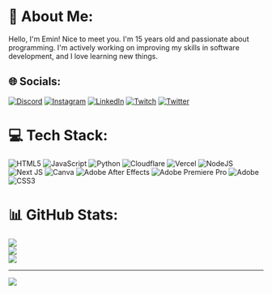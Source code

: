 # 💫 About Me:
Hello, I'm Emin! Nice to meet you. I'm 15 years old and passionate about programming. I'm actively working on improving my skills in software development, and I love learning new things.


## 🌐 Socials:
[![Discord](https://img.shields.io/badge/Discord-%237289DA.svg?logo=discord&logoColor=white)](https://discord.com/users/1033338920240418837) [![Instagram](https://img.shields.io/badge/Instagram-%23E4405F.svg?logo=Instagram&logoColor=white)](https://instagram.com/eminxyp) [![LinkedIn](https://img.shields.io/badge/LinkedIn-%230077B5.svg?logo=linkedin&logoColor=white)](https://linkedin.com/in/eminxyp) [![Twitch](https://img.shields.io/badge/Twitch-%239146FF.svg?logo=Twitch&logoColor=white)](https://twitch.tv/eminxyp) [![Twitter](https://img.shields.io/badge/Twitter-%231DA1F2.svg?logo=Twitter&logoColor=white)](https://twitter.com/eminxyp) 

# 💻 Tech Stack:
![HTML5](https://img.shields.io/badge/html5-%23E34F26.svg?style=plastic&logo=html5&logoColor=white) ![JavaScript](https://img.shields.io/badge/javascript-%23323330.svg?style=plastic&logo=javascript&logoColor=%23F7DF1E) ![Python](https://img.shields.io/badge/python-3670A0?style=plastic&logo=python&logoColor=ffdd54) ![Cloudflare](https://img.shields.io/badge/Cloudflare-F38020?style=plastic&logo=Cloudflare&logoColor=white) ![Vercel](https://img.shields.io/badge/vercel-%23000000.svg?style=plastic&logo=vercel&logoColor=white) ![NodeJS](https://img.shields.io/badge/node.js-6DA55F?style=plastic&logo=node.js&logoColor=white) ![Next JS](https://img.shields.io/badge/Next-black?style=plastic&logo=next.js&logoColor=white) ![Canva](https://img.shields.io/badge/Canva-%2300C4CC.svg?style=plastic&logo=Canva&logoColor=white) ![Adobe After Effects](https://img.shields.io/badge/Adobe%20After%20Effects-9999FF.svg?style=plastic&logo=Adobe%20After%20Effects&logoColor=white) ![Adobe Premiere Pro](https://img.shields.io/badge/Adobe%20Premiere%20Pro-9999FF.svg?style=plastic&logo=Adobe%20Premiere%20Pro&logoColor=white) ![Adobe](https://img.shields.io/badge/adobe-%23FF0000.svg?style=plastic&logo=adobe&logoColor=white) ![CSS3](https://img.shields.io/badge/css3-%231572B6.svg?style=plastic&logo=css3&logoColor=white)
# 📊 GitHub Stats:
![](https://github-readme-stats.vercel.app/api?username=eminxyp&theme=dark&hide_border=true&include_all_commits=false&count_private=false)<br/>
![](https://github-readme-streak-stats.herokuapp.com/?user=eminxyp&theme=dark&hide_border=true)<br/>
![](https://github-readme-stats.vercel.app/api/top-langs/?username=eminxyp&theme=dark&hide_border=true&include_all_commits=false&count_private=false&layout=compact)

---
[![](https://visitcount.itsvg.in/api?id=eminxyp&icon=2&color=1)](https://visitcount.itsvg.in)

<!-- Proudly created with GPRM ( https://gprm.itsvg.in ) -->
